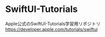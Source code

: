 # SwiftUI-Tutorials

Apple公式のSwiftUI-Tutorials学習用リポジトリ
https://developer.apple.com/tutorials/swiftui

